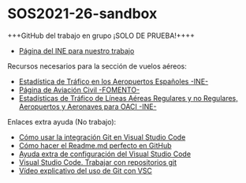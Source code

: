 # SOS2021-26-sandbox

+++GitHub del trabajo en grupo ¡SOLO DE PRUEBA!++++

+ [Página del INE para nuestro trabajo](https://www.ine.es/dyngs/INEbase/es/categoria.htm?c=Estadistica_P&cid=1254735570703)


Recursos necesarios para la sección de vuelos aéreos:

   + [Estadística de Tráfico en los Aeropuertos Españoles -INE-](https://www.ine.es/dyngs/IOE/es/operacion.htm?numinv=22075)
   + [Página de Aviación Civil -FOMENTO-](https://www.fomento.gob.es/BE/?nivel=2&orden=03000000)
   + [Estadísticas de Tráfico de Líneas Aéreas Regulares y no Regulares, Aeropuertos y Aeronaves para OACI -INE-](https://www.ine.es/dyngs/IOE/es/operacion.htm?numinv=22073)
   

Enlaces extra ayuda (No trabajo):

+ [Cómo usar la integración Git en Visual Studio Code](https://www.digitalocean.com/community/tutorials/how-to-use-git-integration-in-visual-studio-code-es)
+ [Cómo hacer el Readme.md perfecto en GitHub](https://internautasporlapaz.org/article/how-to-make-the-perfect-readme-md-on-github-a2f3e0/)
+ [Ayuda extra de configuración del Visual Studio Code](https://docs.microsoft.com/es-es/learn/modules/work-source-control-git/8-use-remote-git)
+ [Visual Studio Code. Trabajar con repositorios git](https://www.mclibre.org/consultar/informatica/lecciones/vsc-git-repositorio.html)
+ [Vídeo explicativo del uso de Git con VSC](https://invidious.kavin.rocks/latest_version?id=JFEq-6iNWMg&itag=22)